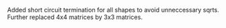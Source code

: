 Added short circuit termination for all shapes to avoid unneccessary sqrts.
Further replaced 4x4 matrices by 3x3 matrices.
